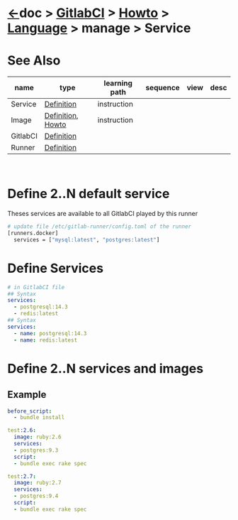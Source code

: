 # [&larr;][Repo_Readme]doc > [GitlabCI][Topic_Readme] > [Howto][STopic_List] > [Language][SSTopic_List] >  manage >  Service

[//]: #(Reference)
[Repo_Readme]:   ../../README.md
[Topic_Readme]:  ../README.md
[STopic_List]:   ../list/obj_list.md
[SSTopic_List]:  ../whatis/language_whatis.md

[Runner_Whatis]:       ../whatis/runner_whatis.md
[GitlabCI_Whatis]:     ../README.md
[LangService_Whatis]:  ../whatis/dsl_service_whatis.md
[LangImage_Howto]:     ../howto/dsl_image_howto.md
[Image_Whatis]:        ../whatis/dsl_image_whatis.md

# See Also 

|name|type|learning path|sequence|view|desc|
|-|-|-|-|-|-|
|Service|[Definition][LangService_Whatis]|instruction
|Image|[Definition][Image_Whatis], [Howto][LangImage_Howto]|instruction
|GitlabCI|[Definition][GitlabCI_Whatis]|
|Runner|[Definition][Runner_Whatis]|
<br>


# Define 2..N default service
Theses services are available to all GitlabCI played by this runner
```bash
# update file /etc/gitlab-runner/config.toml of the runner
[runners.docker]
  services = ["mysql:latest", "postgres:latest"]  
```

# Define Services
```yaml
# in GitlabCI file
## Syntax
services:
  - postgresql:14.3
  - redis:latest
## Syntax
services:
  - name: postgresql:14.3
  - name: redis:latest

```

# Define 2..N services and images

## Example
```yaml
before_script:
  - bundle install

test:2.6:
  image: ruby:2.6
  services:
  - postgres:9.3
  script:
  - bundle exec rake spec

test:2.7:
  image: ruby:2.7
  services:
  - postgres:9.4
  script:
  - bundle exec rake spec
```
